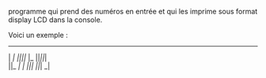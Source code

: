 programme qui prend des numéros en entrée et qui les imprime sous format display LCD dans la console.

Voici un exemple : 
   _  _     _  _  _  _  _  
 | _| _||_||_ |_   ||_||_|  
 ||_  _|  | _||_|  ||_| _|  